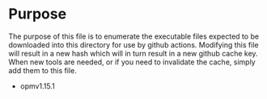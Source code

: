 # Purpose

The purpose of this file is to enumerate the executable files expected to be downloaded into this directory for use by github actions. Modifying this file will result in a new hash which will in turn result in a new github cache key. When new tools are needed, or if you need to invalidate the cache, simply add them to this file.

- opmv1.15.1
